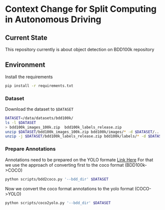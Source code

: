 # Context Change for Split Computing in Autonomous Driving

## Current State
This repository currently is about object detection on BDD100k repository

## Environment
Install the requirements


```bash
pip install -r requirements.txt
```

### Dataset
Download the dataset to `$DATASET`

```bash
DATASET=/data/datasets/bdd100k/
ls -l $DATASET
> bdd100k_images_100k.zip  bdd100k_labels_release.zip 
unzip $DATASET/bdd100k_images_100k.zip bdd100k/images/* -d $DATASET/..
unzip -j $DATASET/bdd100k_labels_release.zip bdd100k/labels/* -d $DATASET/labels_bdd100k
```

### Prepare Annotations
Annotations need to be prepared on the YOLO formate [Link Here]()
For that we use the approach of converting first to the coco format (BDD100k->COCO)
```bash
python scripts/bdd2coco.py '--bdd_dir' $DATASET
```
Now we convert the coco format annotations to the yolo format (COCO->YOLO)
```bash
python scripts/coco2yolo.py '--bdd_dir' $DATASET
```